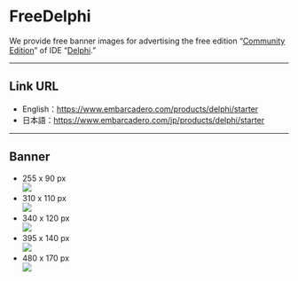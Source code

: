 # FreeDelphi
We provide free banner images for advertising the free edition “[Community Edition](https://www.embarcadero.com/products/delphi/starter)” of IDE “[Delphi](https://www.embarcadero.com/products/delphi).”

----

## Link URL

* English：https://www.embarcadero.com/products/delphi/starter
* 日本語：https://www.embarcadero.com/jp/products/delphi/starter

----

## Banner

* 255 x 90 px  
[![](https://github.com/delphiusers/FreeDelphi/raw/master/Banner/FreeDelphi-Banner_255x090.png)](https://github.com/delphiusers/FreeDelphi/raw/master/Banner/FreeDelphi-Banner_255x090.png)
* 310 x 110 px  
[![](https://github.com/delphiusers/FreeDelphi/raw/master/Banner/FreeDelphi-Banner_310x110.png)](https://github.com/delphiusers/FreeDelphi/raw/master/Banner/FreeDelphi-Banner_310x110.png)
* 340 x 120 px  
[![](https://github.com/delphiusers/FreeDelphi/raw/master/Banner/FreeDelphi-Banner_340x120.png)](https://github.com/delphiusers/FreeDelphi/raw/master/Banner/FreeDelphi-Banner_340x120.png)
* 395 x 140 px  
[![](https://github.com/delphiusers/FreeDelphi/raw/master/Banner/FreeDelphi-Banner_395x140.png)](https://github.com/delphiusers/FreeDelphi/raw/master/Banner/FreeDelphi-Banner_395x140.png)
* 480 x 170 px  
[![](https://github.com/delphiusers/FreeDelphi/raw/master/Banner/FreeDelphi-Banner_480x170.png)](https://github.com/delphiusers/FreeDelphi/raw/master/Banner/FreeDelphi-Banner_480x170.png)
